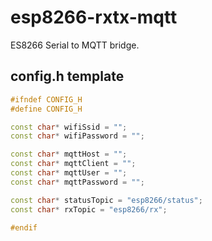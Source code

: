 # esp8266-rxtx-mqtt

ES8266 Serial to MQTT bridge.

## config.h template

```cpp
#ifndef CONFIG_H
#define CONFIG_H

const char* wifiSsid = "";
const char* wifiPassword = "";

const char* mqttHost = "";
const char* mqttClient = "";
const char* mqttUser = "";
const char* mqttPassword = "";

const char* statusTopic = "esp8266/status";
const char* rxTopic = "esp8266/rx";

#endif
```

